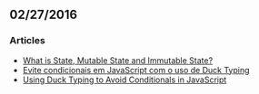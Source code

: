 ## 02/27/2016

### Articles

* [What is State, Mutable State and Immutable State?](http://programmers.stackexchange.com/a/235573)
* [Evite condicionais em JavaScript com o uso de Duck Typing](http://blog.triadworks.com.br/evite-condicionais-em-javascript-com-o-uso-de-duck-typing)
* [Using Duck Typing to Avoid Conditionals in JavaScript](http://adripofjavascript.com/blog/drips/using-duck-typing-to-avoid-conditionals-in-javascript.html)
